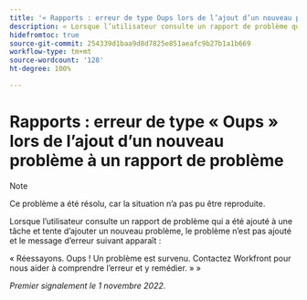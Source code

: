 ```yaml
---
title: '« Rapports : erreur de type Oups lors de l’ajout d’un nouveau problème à un rapport de problème »'
description: « Lorsque l’utilisateur consulte un rapport de problème qui a été ajouté à une tâche et tente d’ajouter un nouveau problème, le problème n’est pas ajouté et un message d’erreur apparaît. »
hidefromtoc: true
source-git-commit: 254339d1baa9d8d7825e851aeafc9b27b1a1b669
workflow-type: tm+mt
source-wordcount: '128'
ht-degree: 100%

---
```



# Rapports : erreur de type « Oups » lors de l’ajout d’un nouveau problème à un rapport de problème

>[!NOTE]
>
>Ce problème a été résolu, car la situation n’a pas pu être reproduite.

Lorsque l’utilisateur consulte un rapport de problème qui a été ajouté à une tâche et tente d’ajouter un nouveau problème, le problème n’est pas ajouté et le message d’erreur suivant apparaît :

« Réessayons. Oups ! Un problème est survenu. Contactez Workfront pour nous aider à comprendre l’erreur et y remédier. » »

_Premier signalement le 1 novembre 2022._

